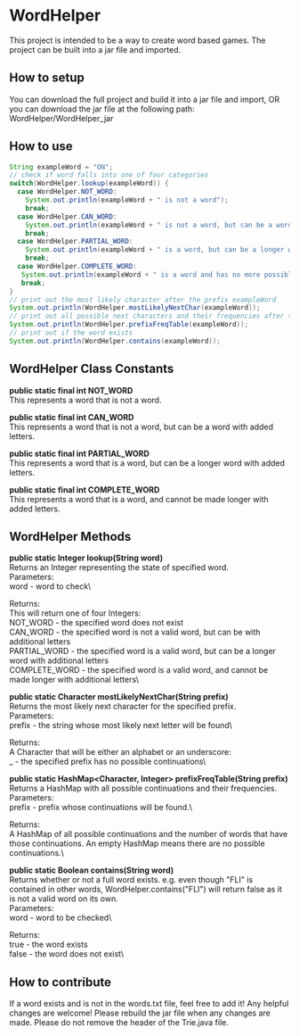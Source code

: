 # WordHelper

This project is intended to be a way to create word based games. The project can be built into a jar file and imported.

## How to setup

You can download the full project and build it into a jar file and import,
OR
you can download the jar file at the following path: WordHelper/WordHelper_jar

## How to use

```java
String exampleWord = "ON";
// check if word falls into one of four categories
switch(WordHelper.lookup(exampleWord)) {
  case WordHelper.NOT_WORD: 
    System.out.println(exampleWord + " is not a word");
    break;
  case WordHelper.CAN_WORD:
    System.out.println(exampleWord + " is not a word, but can be a word.");
    break;
  case WordHelper.PARTIAL_WORD:
    System.out.println(exampleWord + " is a word, but can be a longer word.");
    break;
  case WordHelper.COMPLETE_WORD:
   System.out.println(exampleWord + " is a word and has no more possible additions.");
   break;
}
// print out the most likely character after the prefix exampleWord
System.out.println(WordHelper.mostLikelyNextChar(exampleWord));
// print out all possible next characters and their frequencies after the prefix exampleWord
System.out.println(WordHelper.prefixFreqTable(exampleWord));
// print out if the word exists
System.out.println(WordHelper.contains(exampleWord));
```

## WordHelper Class Constants

**public static final int NOT_WORD**\
This represents a word that is not a word.

**public static final int CAN_WORD**\
This represents a word that is not a word, but can be a word with added letters.

**public static final int PARTIAL_WORD**\
This represents a word that is a word, but can be a longer word with added letters.

**public static final int COMPLETE_WORD**\
This represents a word that is a word, and cannot be made longer with added letters.

## WordHelper Methods

**public static Integer lookup(String word)**\
Returns an Integer representing the state of specified word.\
Parameters:\
word - word to check\

Returns:\
This will return one of four Integers:\
NOT_WORD - the specified word does not exist\
CAN_WORD - the specified word is not a valid word, but can be with additional letters\
PARTIAL_WORD - the specified word is a valid word, but can be a longer word with additional letters\
COMPLETE_WORD - the specified word is a valid word, and cannot be made longer with additional letters\

**public static Character mostLikelyNextChar(String prefix)**\
Returns the most likely next character for the specified prefix.\
Parameters:\
prefix - the string whose most likely next letter will be found\

Returns:\
A Character that will be either an alphabet or an underscore:\
_ - the specified prefix has no possible continuations\

**public static HashMap<Character, Integer> prefixFreqTable(String prefix)**\
Returns a HashMap with all possible continuations and their frequencies.\
Parameters:\
prefix - prefix whose continuations will be found.\

Returns:\
A HashMap of all possible continuations and the number of words that have those continuations. An empty HashMap means there are no possible continuations.\

**public static Boolean contains(String word)**\
Returns whether or not a full word exists. e.g. even though "FLI" is contained in other words,
WordHelper.contains("FLI") will return false as it is not a valid word on its own.\
Parameters:\
word - word to be checked\

Returns:\
true - the word exists\
false - the word does not exist\

## How to contribute

If a word exists and is not in the words.txt file, feel free to add it! Any helpful changes are welcome!
Please rebuild the jar file when any changes are made. Please do not remove the header of the Trie.java file.
